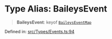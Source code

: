 # Type Alias: BaileysEvent

> **BaileysEvent**: keyof [`BaileysEventMap`](BaileysEventMap.md)

Defined in: [src/Types/Events.ts:94](https://github.com/Riders004/Tv/blob/3d6aaf6f3efb499dc9d0ca82bb24083bb45a8478/src/Types/Events.ts#L94)
